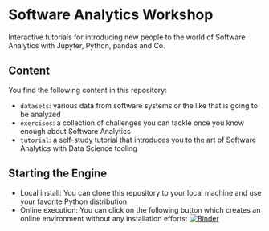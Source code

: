 # Software Analytics Workshop

Interactive tutorials for introducing new people to the world of Software Analytics with Jupyter, Python, pandas and Co.

## Content

You find the following content in this repository:

* `datasets`: various data from software systems or the like that is going to be analyzed
* `exercises`: a collection of challenges you can tackle once you know enough about Software Analytics
* `tutorial`: a self-study tutorial that introduces you to the art of Software Analytics with Data Science tooling

## Starting the Engine

* Local install: You can clone this repository to your local machine and use your favorite Python distribution
* Online execution: You can click on the following button which creates an online environment without any installation efforts: [![Binder](http://mybinder.org/badge.svg)](http://mybinder.org/repo/feststelltaste/software-analytics-workshop-guided)
